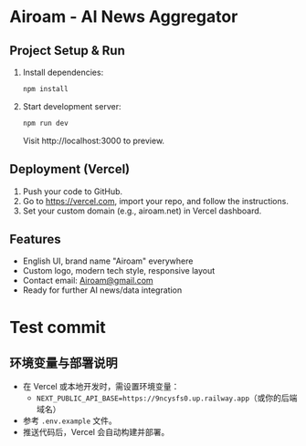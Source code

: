 # Airoam - AI News Aggregator

## Project Setup & Run

1. Install dependencies:
   ```bash
   npm install
   ```
2. Start development server:
   ```bash
   npm run dev
   ```
   Visit http://localhost:3000 to preview.

## Deployment (Vercel)
1. Push your code to GitHub.
2. Go to https://vercel.com, import your repo, and follow the instructions.
3. Set your custom domain (e.g., airoam.net) in Vercel dashboard.

## Features
- English UI, brand name "Airoam" everywhere
- Custom logo, modern tech style, responsive layout
- Contact email: Airoam@gmail.com
- Ready for further AI news/data integration
# Test commit

## 环境变量与部署说明

- 在 Vercel 或本地开发时，需设置环境变量：
  - `NEXT_PUBLIC_API_BASE=https://9ncysfs0.up.railway.app`（或你的后端域名）
- 参考 `.env.example` 文件。
- 推送代码后，Vercel 会自动构建并部署。
